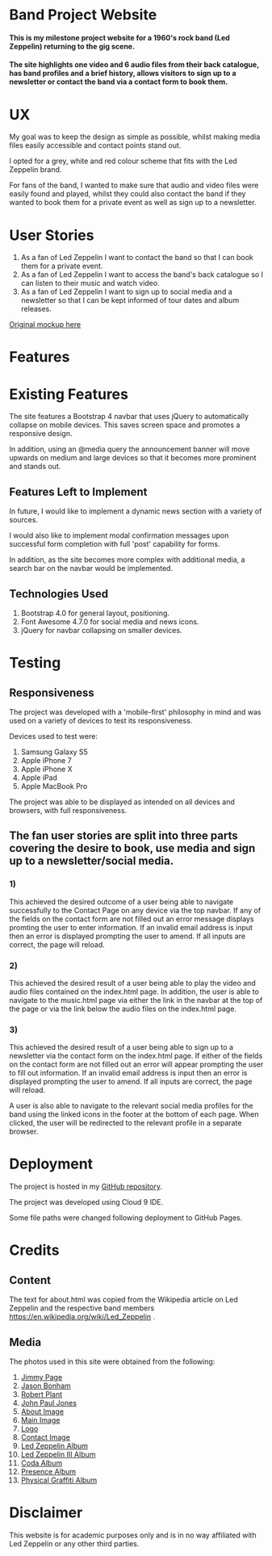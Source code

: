 # Band Project Website

#### This is my milestone project website for a 1960's rock band (Led Zeppelin) returning to the gig scene. 

#### The site highlights one video and 6 audio files from their back catalogue, has band profiles and a brief history, allows visitors to sign up to a newsletter or contact the band via a contact form to book them.


# UX

My goal was to keep the design as simple as possible, whilst making media files easily accessible and contact points stand out. 

I opted for a grey, white and red colour scheme that fits with the Led Zeppelin brand.

For fans of the band, I wanted to make sure that audio and video files were easily found and played, whilst they could also
contact the band if they wanted to book them for a private event as well as sign up to a newsletter.

# User Stories

1) As a fan of Led Zeppelin I want to contact the band so that I can book them for a private event.
2) As a fan of Led Zeppelin I want to access the band's back catalogue so I can listen to their music and watch video.
3) As a fan of Led Zeppelin I want to sign up to social media and a newsletter so that I can be kept informed of tour dates and album releases.

[Original mockup here](https://github.com/martingr1/bandproject/tree/master/assets/Mockups)

# Features

# Existing Features

The site features a Bootstrap 4 navbar that uses jQuery to automatically collapse on mobile devices. This saves screen space and promotes a responsive design.  

In addition, using an @media query the announcement banner will move upwards on medium and large devices so that it becomes more prominent and stands out.

## Features Left to Implement

In future, I would like to implement a dynamic news section with a variety of sources. 

I would also like to implement modal confirmation messages upon successful form completion with full 'post' capability for forms.

In addition, as the site becomes more complex with additional media, a search bar on the navbar would be implemented.

## Technologies Used

1. Bootstrap 4.0 for general layout, positioning.
2. Font Awesome 4.7.0 for social media and news icons.
3. jQuery for navbar collapsing on smaller devices.

# Testing

## Responsiveness

The project was developed with a 'mobile-first' philosophy in mind and was used on a variety of devices to test its responsiveness.

Devices used to test were:

1. Samsung Galaxy S5
2. Apple iPhone 7
3. Apple iPhone X
4. Apple iPad
5. Apple MacBook Pro

The project was able to be displayed as intended on all devices and browsers, with full responsiveness.

## The fan user stories are split into three parts covering the desire to book, use media and sign up to a newsletter/social media.

### 1) 
This achieved the desired outcome of a user being able to navigate successfully to the Contact Page on any device via the top navbar.
If any of the fields on the contact form are not filled out an error message displays promting the user to enter information.
If an invalid email address is input then an error is displayed prompting the user to amend.
If all inputs are correct, the page will reload.


### 2) 
This achieved the desired result of a user being able to play the video and audio files contained on the index.html page. 
In addition, the user is able to navigate to the music.html page via either the link in the navbar at the top of the page or via the link below the audio files on the index.html page.

### 3) 
This achieved the desired result of a user being able to sign up to a newsletter via the contact form on the index.html page.
If either of the fields on the contact form are not filled out an error will appear prompting the user to fill out information.
If an invalid email address is input then an error is displayed prompting the user to amend.
If all inputs are correct, the page will reload.

A user is also able to navigate to the relevant social media profiles for the band using the linked icons in the footer at the bottom of each page.
When clicked, the user will be redirected to the relevant profile in a separate browser.

# Deployment

The project is hosted in my [GitHub repository](https://martingr1.github.io/bandproject/).

The project was developed using Cloud 9 IDE.

Some file paths were changed following deployment to GitHub Pages.

# Credits

## Content

The text for about.html was copied from the Wikipedia article on Led Zeppelin and the respective band members https://en.wikipedia.org/wiki/Led_Zeppelin .

## Media

The photos used in this site were obtained from the following:

1. [Jimmy Page](https://www.allposters.com/-sp/Led-Zeppelin-Jimmy-Page-Earls-Court-1975-Posters_i9451964_.htm)
2. [Jason Bonham](https://upload.wikimedia.org/wikipedia/commons/thumb/6/66/Jason_Bonham_2009.jpg/440px-Jason_Bonham_2009.jpg)
3. [Robert Plant](http://www.brooklynvegan.com/files/2016/12/best-of-2016-040.jpg?w=630&h=945&zc=1&s=0&a=t&q=89)
4. [John Paul Jones](https://upload.wikimedia.org/wikipedia/commons/thumb/7/78/John_Paul_Jones_-_2010.jpg/440px-John_Paul_Jones_-_2010.jpg)
5. [About Image](http://townsquare.media/site/295/files/2014/10/Led-Zeppelin1.jpg?w=980&q=75)
6. [Main Image](https://www.rollingstone.com/wp-content/uploads/2018/06/led-zeppelin-iv-album-release-review-35c87652-3510-4318-9145-25a24db837f5.jpg?crop=900:600&width=1910)
7. [Logo](https://thriftyzone-thriftysigns.netdna-ssl.com/wp-content/uploads/2018/05/Led-Zeppelin.jpg)
8. [Contact Image](https://mm.aiircdn.com/5/5bc0a39312fdf.jpg)
9. [Led Zeppelin Album](https://upload.wikimedia.org/wikipedia/en/e/ef/Led_Zeppelin_-_Led_Zeppelin_%281969%29_front_cover.png)
10. [Led Zeppelin III Album](https://upload.wikimedia.org/wikipedia/en/5/5f/Led_Zeppelin_-_Led_Zeppelin_III.png)
11. [Coda Album](https://upload.wikimedia.org/wikipedia/commons/c/c1/Led_Zeppelin_-_Coda.jpg)
12. [Presence Album](https://upload.wikimedia.org/wikipedia/en/f/f3/Led_Zeppelin_-_Presence.jpg)
13. [Physical Graffiti Album](https://upload.wikimedia.org/wikipedia/en/e/e3/Led_Zeppelin_-_Physical_Graffiti.jpg)

# Disclaimer

This website is for academic purposes only and is in no way affiliated with Led Zeppelin or any other third parties.
